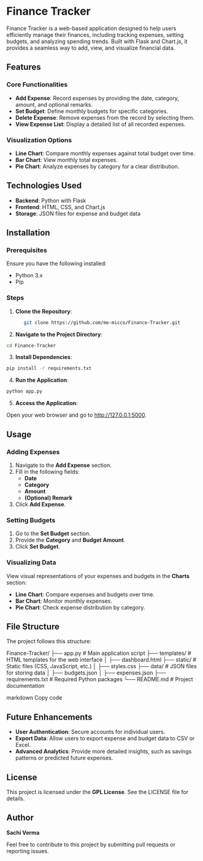 # Finance Tracker

Finance Tracker is a web-based application designed to help users efficiently manage their finances, including tracking expenses, setting budgets, and analyzing spending trends. Built with Flask and Chart.js, it provides a seamless way to add, view, and visualize financial data.

## Features

### Core Functionalities
- **Add Expense**: Record expenses by providing the date, category, amount, and optional remarks.
- **Set Budget**: Define monthly budgets for specific categories.
- **Delete Expense**: Remove expenses from the record by selecting them.
- **View Expense List**: Display a detailed list of all recorded expenses.

### Visualization Options
- **Line Chart**: Compare monthly expenses against total budget over time.
- **Bar Chart**: View monthly total expenses.
- **Pie Chart**: Analyze expenses by category for a clear distribution.

## Technologies Used
- **Backend**: Python with Flask
- **Frontend**: HTML, CSS, and Chart.js
- **Storage**: JSON files for expense and budget data

## Installation

### Prerequisites
Ensure you have the following installed:
- Python 3.x
- Pip

### Steps

1. **Clone the Repository**:

   ```bash
      git clone https://github.com/me-micco/Finance-Tracker.git

2. **Navigate to the Project Directory**:

```bash
cd Finance-Tracker
```

3. **Install Dependencies**:

```bash
pip install -r requirements.txt
```

4. **Run the Application**:

```bash
python app.py
```

5. **Access the Application**:

Open your web browser and go to http://127.0.0.1:5000.

## Usage

### Adding Expenses
1. Navigate to the **Add Expense** section.
2. Fill in the following fields:
   - **Date**
   - **Category**
   - **Amount**
   - **(Optional) Remark**
3. Click **Add Expense**.

### Setting Budgets
1. Go to the **Set Budget** section.
2. Provide the **Category** and **Budget Amount**.
3. Click **Set Budget**.

### Visualizing Data
View visual representations of your expenses and budgets in the **Charts** section:
- **Line Chart**: Compare expenses and budgets over time.
- **Bar Chart**: Monitor monthly expenses.
- **Pie Chart**: Check expense distribution by category.

## File Structure

The project follows this structure:

Finance-Tracker/ ├── app.py # Main application script ├── templates/ # HTML templates for the web interface │ ├── dashboard.html ├── static/ # Static files (CSS, JavaScript, etc.) │ ├── styles.css ├── data/ # JSON files for storing data │ ├── budgets.json │ ├── expenses.json ├── requirements.txt # Required Python packages └── README.md # Project documentation

markdown
Copy code

## Future Enhancements

- **User Authentication**: Secure accounts for individual users.
- **Export Data**: Allow users to export expense and budget data to CSV or Excel.
- **Advanced Analytics**: Provide more detailed insights, such as savings patterns or predicted future expenses.

## License

This project is licensed under the **GPL License**. See the LICENSE file for details.

## Author

**Sachi Verma**

Feel free to contribute to this project by submitting pull requests or reporting issues.